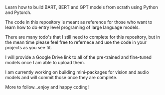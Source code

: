 Learn how to build BART, BERT and GPT models from scrath using Python and Pytorch.

The code in this repository is meant as reference for those who want to learn how to do entry level programing of large language models.

There are many todo's that I still need to complete for this repository, but in the mean time please feel free to refernece and use the code in your projects as you see fit.

I will provide a Google Drive link to all of the pre-trained and fine-tuned models once I am able to upload them.

I am currently working on building mini-packages for vision and audio models and will commit those once they are complete.

More to follow...enjoy and happy coding!
